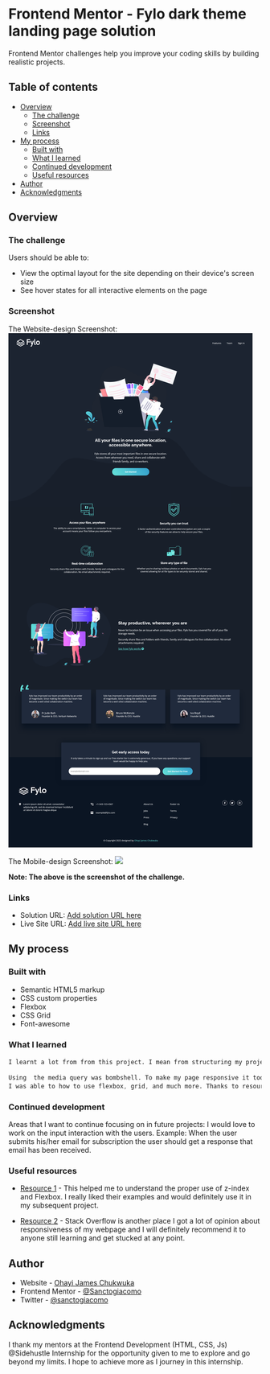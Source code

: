 # Frontend Mentor - Fylo dark theme landing page solution

 Frontend Mentor challenges help you improve your coding skills by building realistic projects. 

## Table of contents

- [Overview](#overview)
  - [The challenge](#the-challenge)
  - [Screenshot](#screenshot)
  - [Links](#links)
- [My process](#my-process)
  - [Built with](#built-with)
  - [What I learned](#what-i-learned)
  - [Continued development](#continued-development)
  - [Useful resources](#useful-resources)
- [Author](#author)
- [Acknowledgments](#acknowledgments)


## Overview

### The challenge

Users should be able to:

- View the optimal layout for the site depending on their device's screen size
- See hover states for all interactive elements on the page

### Screenshot

The Website-design Screenshot:
![](./assets/images/Screenshot%20Website-design%20Fylo%20App...png)

The Mobile-design Screenshot:
![](./assets/images/Sceenshot%20Mobile-design%20Fylo%20App.png)


**Note: The above is the screenshot of the challenge.**

### Links

- Solution URL: [Add solution URL here](https://your-solution-url.com)
- Live Site URL: [Add live site URL here](https://your-live-site-url.com)

## My process

### Built with

- Semantic HTML5 markup
- CSS custom properties
- Flexbox
- CSS Grid
- Font-awesome

### What I learned


```html
I learnt a lot from from this project. I mean from structuring my project to the commenting of code... 

```
```css
Using  the media query was bombshell. To make my page responsive it took a great deal.
I was able to how to use flexbox, grid, and much more. Thanks to resources online!
```


### Continued development

Areas that I want to continue focusing on in future projects: I would love to work on the input interaction with the users. Example: When the user submits his/her email for subscription the user should get a response that email has been received.

### Useful resources

- [Resource 1](https://www.w3schools.com/) - This helped me to understand the proper use of z-index and Flexbox. I really liked their examples and would definitely use it in my subsequent project.

- [Resource 2](https://stackoverflow.com/) - Stack Overflow is another place I got a lot of opinion about responsiveness of my webpage and I will definitely recommend it to anyone still learning and get stucked at any point.


## Author

- Website - [Ohayi James Chukwuka](https://calculus001.netlify.app/#about)
- Frontend Mentor - [@Sanctogiacomo](https://www.frontendmentor.io/profile/Sanctogiacomo)
- Twitter - [@sanctogiacomo](https://www.twitter.com/sanctogiacomo)


## Acknowledgments

I thank my mentors at the Frontend Development (HTML, CSS, Js)  @Sidehustle Internship for the opportunity given to me to explore and go beyond my limits. I hope to achieve more as I journey in this internship.
